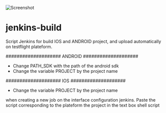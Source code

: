 ![Screenshot](https://raw.github.com/remirobert/jenkins-build/master/ressource/logo-title.png)

jenkins-build
=============

Script Jenkins for build IOS and ANDROID project, and upload automatically on testflight plateform.

#################### ANDROID ####################
 - Change PATH_SDK with the path of the android sdk
 - Change the variable PROJECT by the project name

####################   IOS   ####################
 - Change the variable PROJECT by the project name

when creating a new job on the interface configuration jenkins.
Paste the script corresponding to the plateform the project in the text box shell script